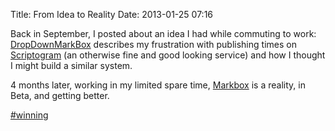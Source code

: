 Title: From Idea to Reality
Date: 2013-01-25 07:16

Back in September, I posted about an idea I had while commuting to work: [DropDownMarkBox](http://www.monkinetic.com/2012/09/25/dropdownmarkbox) describes my frustration with publishing times on [Scriptogram](http://scriptogr.am) (an otherwise fine and good looking service) and how I thought I might build a similar system.

4 months later, working in my limited spare time, [Markbox](http;//markbox.io) is a reality, in Beta, and getting better.

[#winning](https://twitter.com/search?q=%23winning&src=hash)